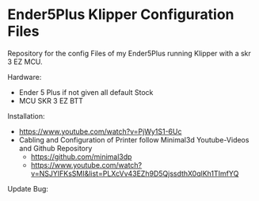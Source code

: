# Ender5Plus Klipper Configuration Files

Repository for the config Files of my Ender5Plus running Klipper with a skr 3 EZ MCU.


Hardware:
* Ender 5 Plus if not given all default Stock
* MCU SKR 3 EZ BTT 



Installation:
* https://www.youtube.com/watch?v=PjWy1S1-6Uc
* Cabling and Configuration of Printer follow  Minimal3d Youtube-Videos and Github Repository
  * https://github.com/minimal3dp
  * https://www.youtube.com/watch?v=NSJYIFKsSMI&list=PLXcVv43EZh9D5QjssdthX0qlKh1TImfYQ

Update Bug:
